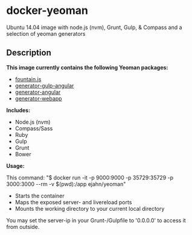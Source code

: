 # docker-yeoman
Ubuntu 14.04 image with node.js (nvm), Grunt, Gulp, &amp; Compass and a selection of yeoman generators

## Description

**This image currently contains the following Yeoman packages:**
* [fountain.js](https://github.com/FountainJS/generator-fountain-webapp)
* [generator-gulp-angular](https://github.com/Swiip/generator-gulp-angular)
* [generator-angular](https://github.com/yeoman/generator-angular)
* [generator-webapp](https://github.com/yeoman/generator-webapp)

**Includes:**

* Node.js (nvm)
* Compass/Sass
* Ruby
* Gulp
* Grunt
* Bower

**Usage:**

This command: "$ docker run -it -p 9000:9000 -p 35729:35729 -p 3000:3000 --rm -v $(pwd):/app ejahn/yeoman"
* Starts the container
* Maps the exposed server- and livereload ports
* Mounts the working directory to your current local directory

You may set the server-ip in your Grunt-/Gulpfile to '0.0.0.0' to access it from outside.
